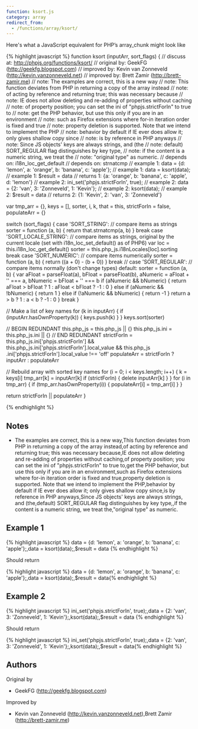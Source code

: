 ```yaml
---
function: ksort.js
category: array
redirect_from:
  - /functions/array/ksort/
---
```


<!-- WARNING! This file is auto generated by `npm run web:inject`, do not edit by hand -->

Here's what a JavaScript equivalent for PHP’s array_chunk might look like

{% highlight javascript %}
function ksort (inputArr, sort_flags) {
  //  discuss at: http://phpjs.org/functions/ksort/
  // original by: GeekFG (http://geekfg.blogspot.com)
  // improved by: Kevin van Zonneveld (http://kevin.vanzonneveld.net)
  // improved by: Brett Zamir (http://brett-zamir.me)
  //        note: The examples are correct, this is a new way
  //        note: This function deviates from PHP in returning a copy of the array instead
  //        note: of acting by reference and returning true; this was necessary because
  //        note: IE does not allow deleting and re-adding of properties without caching
  //        note: of property position; you can set the ini of "phpjs.strictForIn" to true to
  //        note: get the PHP behavior, but use this only if you are in an environment
  //        note: such as Firefox extensions where for-in iteration order is fixed and true
  //        note: property deletion is supported. Note that we intend to implement the PHP
  //        note: behavior by default if IE ever does allow it; only gives shallow copy since
  //        note: is by reference in PHP anyways
  //        note: Since JS objects' keys are always strings, and (the
  //        note: default) SORT_REGULAR flag distinguishes by key type,
  //        note: if the content is a numeric string, we treat the
  //        note: "original type" as numeric.
  //  depends on: i18n_loc_get_default
  //  depends on: strnatcmp
  //   example 1: data = {d: 'lemon', a: 'orange', b: 'banana', c: 'apple'};
  //   example 1: data = ksort(data);
  //   example 1: $result = data
  //   returns 1: {a: 'orange', b: 'banana', c: 'apple', d: 'lemon'}
  //   example 2: ini_set('phpjs.strictForIn', true);
  //   example 2: data = {2: 'van', 3: 'Zonneveld', 1: 'Kevin'};
  //   example 2: ksort(data);
  //   example 2: $result = data
  //   returns 2: {1: 'Kevin', 2: 'van', 3: 'Zonneveld'}

  var tmp_arr = {},
    keys = [],
    sorter, i, k, that = this,
    strictForIn = false,
    populateArr = {}

  switch (sort_flags) {
    case 'SORT_STRING':
    // compare items as strings
      sorter = function (a, b) {
        return that.strnatcmp(a, b)
      }
      break
    case 'SORT_LOCALE_STRING':
    // compare items as strings, original by the current locale (set with  i18n_loc_set_default() as of PHP6)
      var loc = this.i18n_loc_get_default()
      sorter = this.php_js.i18nLocales[loc].sorting
      break
    case 'SORT_NUMERIC':
    // compare items numerically
      sorter = function (a, b) {
        return ((a + 0) - (b + 0))
      }
      break
    // case 'SORT_REGULAR': // compare items normally (don't change types)
    default:
      sorter = function (a, b) {
        var aFloat = parseFloat(a),
          bFloat = parseFloat(b),
          aNumeric = aFloat + '' === a,
          bNumeric = bFloat + '' === b
        if (aNumeric && bNumeric) {
          return aFloat > bFloat ? 1 : aFloat < bFloat ? -1 : 0
        } else if (aNumeric && !bNumeric) {
          return 1
        } else if (!aNumeric && bNumeric) {
          return -1
        }
        return a > b ? 1 : a < b ? -1 : 0
      }
      break
  }

  // Make a list of key names
  for (k in inputArr) {
    if (inputArr.hasOwnProperty(k)) {
      keys.push(k)
    }
  }
  keys.sort(sorter)

  // BEGIN REDUNDANT
  this.php_js = this.php_js || {}
  this.php_js.ini = this.php_js.ini || {}
  // END REDUNDANT
  strictForIn = this.php_js.ini['phpjs.strictForIn'] && this.php_js.ini['phpjs.strictForIn'].local_value && this.php_js
    .ini['phpjs.strictForIn'].local_value !== 'off'
  populateArr = strictForIn ? inputArr : populateArr

  // Rebuild array with sorted key names
  for (i = 0; i < keys.length; i++) {
    k = keys[i]
    tmp_arr[k] = inputArr[k]
    if (strictForIn) {
      delete inputArr[k]
    }
  }
  for (i in tmp_arr) {
    if (tmp_arr.hasOwnProperty(i)) {
      populateArr[i] = tmp_arr[i]
    }
  }

  return strictForIn || populateArr
}

{% endhighlight %}

## Notes
- The examples are correct, this is a new way,This function deviates from PHP in returning a copy of the array instead,of acting by reference and returning true; this was necessary because,IE does not allow deleting and re-adding of properties without caching,of property position; you can set the ini of "phpjs.strictForIn" to true to,get the PHP behavior, but use this only if you are in an environment,such as Firefox extensions where for-in iteration order is fixed and true,property deletion is supported. Note that we intend to implement the PHP,behavior by default if IE ever does allow it; only gives shallow copy since,is by reference in PHP anyways,Since JS objects' keys are always strings, and (the,default) SORT_REGULAR flag distinguishes by key type,,if the content is a numeric string, we treat the,"original type" as numeric.

## Example 1

{% highlight javascript %}
data = {d: 'lemon', a: 'orange', b: 'banana', c: 'apple'};,data = ksort(data);,$result = data
{% endhighlight %}

Should return

{% highlight javascript %}
data = {d: 'lemon', a: 'orange', b: 'banana', c: 'apple'};,data = ksort(data);,$result = data{% endhighlight %}

## Example 2

{% highlight javascript %}
ini_set('phpjs.strictForIn', true);,data = {2: 'van', 3: 'Zonneveld', 1: 'Kevin'};,ksort(data);,$result = data
{% endhighlight %}

Should return

{% highlight javascript %}
ini_set('phpjs.strictForIn', true);,data = {2: 'van', 3: 'Zonneveld', 1: 'Kevin'};,ksort(data);,$result = data{% endhighlight %}


## Authors


Original by

- GeekFG (http://geekfg.blogspot.com)


Improved by

- Kevin van Zonneveld (http://kevin.vanzonneveld.net),Brett Zamir (http://brett-zamir.me)

